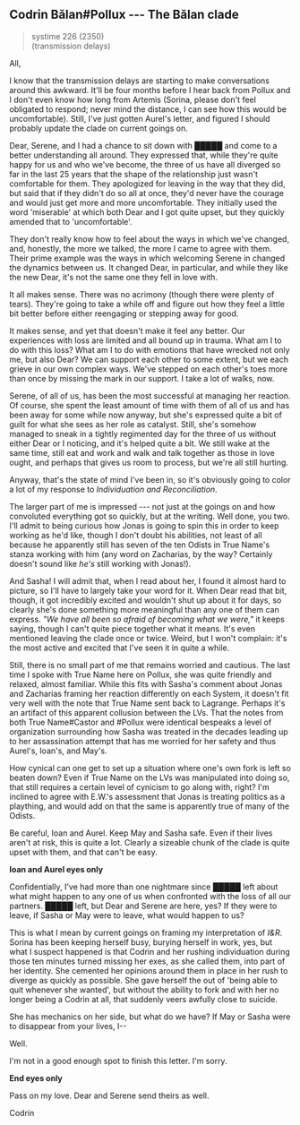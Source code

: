 ## Codrin Bălan#Pollux --- The Bălan clade

> systime 226 (2350)  
> (transmission delays)

All,

I know that the transmission delays are starting to make conversations around this awkward. It'll be four months before I hear back from Pollux and I don't even know how long from Artemis (Sorina, please don't feel obligated to respond; never mind the distance, I can see how this would be uncomfortable). Still, I've just gotten Aurel's letter, and figured I should probably update the clade on current goings on.

Dear, Serene, and I had a chance to sit down with █████ and come to a better understanding all around. They expressed that, while they're quite happy for us and who we've become, the three of us have all diverged so far in the last 25 years that the shape of the relationship just wasn't comfortable for them. They apologized for leaving in the way that they did, but said that if they didn't do so all at once, they'd never have the courage and would just get more and more uncomfortable. They initially used the word 'miserable' at which both Dear and I got quite upset, but they quickly amended that to 'uncomfortable'. 

They don't really know how to feel about the ways in which we've changed, and, honestly, the more we talked, the more I came to agree with them. Their prime example was the ways in which welcoming Serene in changed the dynamics between us. It changed Dear, in particular, and while they like the new Dear, it's not the same one they fell in love with.

It all makes sense. There was no acrimony (though there were plenty of tears). They're going to take a while off and figure out how they feel a little bit better before either reengaging or stepping away for good.

It makes sense, and yet that doesn't make it feel any better. Our experiences with loss are limited and all bound up in trauma. What am I to do with this loss? What am I to do with emotions that have wrecked not only me, but also Dear? We can support each other to some extent, but we each grieve in our own complex ways. We've stepped on each other's toes more than once by missing the mark in our support. I take a lot of walks, now.

Serene, of all of us, has been the most successful at managing her reaction. Of course, she spent the least amount of time with them of all of us and has been away for some while now anyway, but she's expressed quite a bit of guilt for what she sees as her role as catalyst. Still, she's somehow managed to sneak in a tightly regimented day for the three of us without either Dear or I noticing, and it's helped quite a bit. We still wake at the same time, still eat and work and walk and talk together as those in love ought, and perhaps that gives us room to process, but we're all still hurting.

Anyway, that's the state of mind I've been in, so it's obviously going to color a lot of my response to *Individuation and Reconciliation*.

The larger part of me is impressed --- not just at the goings on and how convoluted everything got so quickly, but at the writing. Well done, you two. I'll admit to being curious how Jonas is going to spin this in order to keep working as he'd like, though I don't doubt his abilities, not least of all because he apparently still has seven of the ten Odists in True Name's stanza working with him (any word on Zacharias, by the way? Certainly doesn't sound like *he's* still working with Jonas!).

And Sasha! I will admit that, when I read about her, I found it almost hard to picture, so I'll have to largely take your word for it. When Dear read that bit, though, it got incredibly excited and wouldn't shut up about it for days, so clearly she's done something more meaningful than any one of them can express. *"We have all been so afraid of becoming what we were,"* it keeps saying, though I can't quite piece together what it means. It's even mentioned leaving the clade once or twice. Weird, but I won't complain: it's the most active and excited that I've seen it in quite a while.

<!-- this likely needs rewriting-->
Still, there is no small part of me that remains worried and cautious. The last time I spoke with True Name here on Pollux, she was quite friendly and relaxed, almost familiar. While this fits with Sasha's comment about Jonas and Zacharias framing her reaction differently on each System, it doesn't fit very well with the note that True Name sent back to Lagrange. Perhaps it's an artifact of this apparent collusion between the LVs. That the notes from both True Name#Castor and #Pollux were identical bespeaks a level of organization surrounding how Sasha was treated in the decades leading up to her assassination attempt that has me worried for her safety and thus Aurel's, Ioan's, and May's.

How cynical can one get to set up a situation where one's own fork is left so beaten down? Even if True Name on the LVs was manipulated into doing so, that still requires a certain level of cynicism to go along with, right? I'm inclined to agree with E.W.'s assessment that Jonas is treating politics as a plaything, and would add on that the same is apparently true of many of the Odists.

Be careful, Ioan and Aurel. Keep May and Sasha safe. Even if their lives aren't at risk, this is quite a lot. Clearly a sizeable chunk of the clade is quite upset with them, and that can't be easy.

**Ioan and Aurel eyes only**

Confidentially, I've had more than one nightmare since █████ left about what might happen to any one of us when confronted with the loss of all our partners. █████ left, but Dear and Serene are here, yes? If they were to leave, if Sasha or May were to leave, what would happen to us?

This is what I mean by current goings on framing my interpretation of *I&R*. Sorina has been keeping herself busy, burying herself in work, yes, but what I suspect happened is that Codrin and her rushing individuation during those ten minutes turned missing her exes, as she called them, into part of her identity. She cemented her opinions around them in place in her rush to diverge as quickly as possible. She gave herself the out of 'being able to quit whenever she wanted', but without the ability to fork and with her no longer being a Codrin at all, that suddenly veers awfully close to suicide.

She has mechanics on her side, but what do we have? If May or Sasha were to disappear from your lives, I--

Well.

I'm not in a good enough spot to finish this letter. I'm sorry.

**End eyes only**

Pass on my love. Dear and Serene send theirs as well.

Codrin
